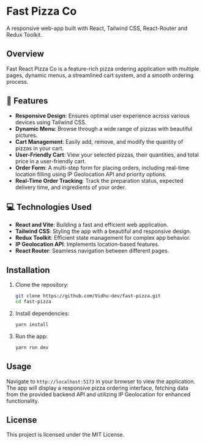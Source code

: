 # Fast Pizza Co 

A responsive web-app built with React, Tailwind CSS,  React-Router and Redux Toolkit. 

## Overview

Fast React Pizza Co is a feature-rich pizza ordering application with multiple pages, dynamic menus, a streamlined cart system, and a smooth ordering process. 
## 🚀 Features

- **Responsive Design**: Ensures optimal user experience across various devices using Tailwind CSS.
- **Dynamic Menu**: Browse through a wide range of pizzas with beautiful pictures.
- **Cart Management**: Easily add, remove, and modify the quantity of pizzas in your cart.
- **User-Friendly Cart**: View your selected pizzas, their quantities, and total price in a user-friendly cart.
- **Order Form**: A multi-step form for placing orders, including real-time location filling using IP Geolocation API and priority options.
- **Real-Time Order Tracking**: Track the preparation status, expected delivery time, and ingredients of your order.

## 💻 Technologies Used

- **React and Vite**: Building a fast and efficient web application.
- **Tailwind CSS**: Styling the app with a beautiful and responsive design.
- **Redux Toolkit**: Efficient state management for complex app behavior.
- **IP Geolocation API**: Implements location-based features.
- **React Router**: Seamless navigation between different pages.

## Installation

1. Clone the repository:
   ```bash
   git clone https://github.com/Vidhu-dev/fast-pizza.git
   cd fast-pizza
   ```

2. Install dependencies:
   ```bash
   yarn install
   ```

3. Run the app:
   ```bash
   yarn run dev
   ```

## Usage

Navigate to `http://localhost:5173` in your browser to view the application. The app will display a responsive pizza ordering interface, fetching data from the provided backend API and utilizing IP Geolocation for enhanced functionality.

## License

This project is licensed under the MIT License.
